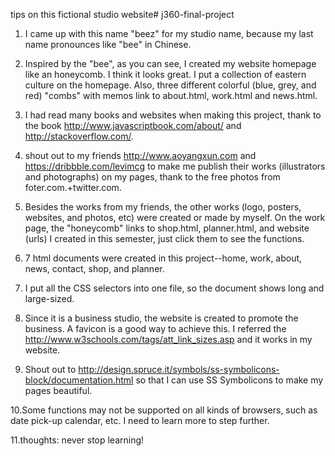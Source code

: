 tips on this fictional studio website# j360-final-project

1. I came up with this name "beez" for my studio name, because my last name pronounces like "bee" in Chinese.

2. Inspired by the "bee", as you can see, I created my website homepage like an honeycomb. I think it looks great.
   I put a collection of eastern culture on the homepage. Also, three different colorful (blue, grey, and red) "combs" with memos link to about.html, work.html and news.html.

3. I had read many books and websites when making this project, thank to the book http://www.javascriptbook.com/about/ and http://stackoverflow.com/.

4. shout out to my friends http://www.aoyangxun.com and https://dribbble.com/levimcg to make me publish their works (illustrators and photographs) on my pages, thank to the free photos from foter.com.+twitter.com.  

5. Besides the works from my friends, the other works (logo, posters, websites, and photos, etc) were created or made by myself. On the work page, the "honeycomb" links to shop.html, planner.html, and website (urls) I created in this semester, just click them to see the functions.

6. 7 html documents were created in this project--home, work, about, news, contact, shop, and planner.

7. I put all the CSS selectors into one file, so the document shows long and large-sized.

8. Since it is a business studio, the website is created to promote the business. A favicon is a good way to achieve this. I referred the http://www.w3schools.com/tags/att_link_sizes.asp and it works in my website.

9. Shout out to http://design.spruce.it/symbols/ss-symbolicons-block/documentation.html so that I can use SS Symbolicons to make my pages beautiful.

10.Some functions may not be supported on all kinds of browsers, such as date pick-up calendar, etc. I need to learn more to step further.

11.thoughts: never stop learning!
